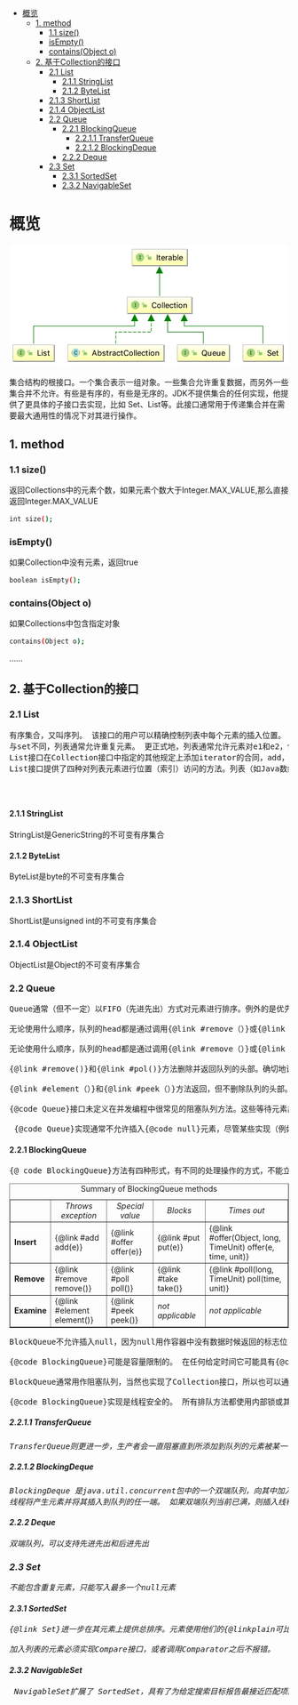 <!-- TOC -->

- [概览](#%E6%A6%82%E8%A7%88)
  - [1. method](#1-method)
    - [1.1 size()](#11-size)
    - [isEmpty()](#isempty)
    - [contains(Object o)](#containsobject-o)
  - [2. 基于Collection的接口](#2-%E5%9F%BA%E4%BA%8Ecollection%E7%9A%84%E6%8E%A5%E5%8F%A3)
    - [2.1 List](#21-list)
      - [2.1.1 StringList](#211-stringlist)
      - [2.1.2 ByteList](#212-bytelist)
    - [2.1.3 ShortList](#213-shortlist)
    - [2.1.4 ObjectList](#214-objectlist)
    - [2.2 Queue](#22-queue)
      - [2.2.1 BlockingQueue](#221-blockingqueue)
        - [2.2.1.1 TransferQueue](#2211-transferqueue)
        - [2.2.1.2 BlockingDeque](#2212-blockingdeque)
      - [2.2.2 Deque](#222-deque)
    - [2.3 Set](#23-set)
      - [2.3.1 SortedSet](#231-sortedset)
      - [2.3.2 NavigableSet](#232-navigableset)

<!-- /TOC -->

# 概览

![Collection](images/Collection_class.jpg)

集合结构的根接口。一个集合表示一组对象。一些集合允许重复数据，而另外一些集合并不允许。有些是有序的，有些是无序的。JDK不提供集合的任何实现，他提供了更具体的子接口去实现，比如 Set、List等。此接口通常用于传递集合并在需要最大通用性的情况下对其进行操作。

## 1. method

### 1.1 size()

返回Collections中的元素个数，如果元素个数大于Integer.MAX_VALUE,那么直接返回Integer.MAX_VALUE

```bash
int size();
```

### isEmpty()

如果Collection中没有元素，返回true

```bash
boolean isEmpty();
```

### contains(Object o)

如果Collections中包含指定对象

```bash
contains(Object o);
```

……

## 2. 基于Collection的接口

### 2.1 List

<pre>
有序集合，又叫序列。 该接口的用户可以精确控制列表中每个元素的插入位置。 用户可以通过整数索引访问元素，并搜索列表中的元素。
与set不同，列表通常允许重复元素。 更正式地，列表通常允许元素对e1和e2，使得e1.equals(e2)，并且它们通常允许多个空元素，如果 它们允许空元素。 有人可能希望通过在用户尝试插入运行时异常时抛出运行时异常来实现禁止重复的列表并不是不可思议，但我们希望这种用法很少见。
List接口在Collection接口中指定的其他规定上添加iterator的合同，add，delete，equal和hashCode方法。 为方便起见，此处还包括其他继承方法的声明。
List接口提供了四种对列表元素进行位置（索引）访问的方法。列表（如Java数组）基于零。请注意，对于某些实现（例如LinkedList 类），这些操作可以与索引值成比例地执行。因此，如果调用者不知道实现，则迭代遍历列表中的元素通常比通过它进行索引更好。<p>
</pre>

#### 2.1.1 StringList

StringList是GenericString的不可变有序集合

#### 2.1.2 ByteList

ByteList是byte的不可变有序集合

### 2.1.3 ShortList

ShortList是unsigned int的不可变有序集合

### 2.1.4 ObjectList

ObjectList是Object的不可变有序集合

### 2.2 Queue

<pre>
Queue通常（但不一定）以FIFO（先进先出）方式对元素进行排序。例外的是优先级队列，它根据提供的比较器对元素进行排序，或者元素的自然排序，以及LIFO队列（或堆栈），它们对元素LIFO（后进先出）进行排序。

无论使用什么顺序，队列的head都是通过调用{@link #remove（）}或{@link #poll（）}删除的元素。在FIFO队列中，所有新元素都插入队列的tail。其他类型的队列可能使用不同的放置规则。每个{@code Queue}实现都必须指定其排序属性。

无论使用什么顺序，队列的head都是通过调用{@link #remove（）}或{@link #poll（）}删除的元素。在FIFO队列中，所有新元素都插入队列的tail。其他类型的队列可能使用不同的放置规则。每个{@code Queue}实现都必须指定其排序属性。

{@link #remove()}和{@link #pol()}方法删除并返回队列的头部。确切地说，从队列中删除了哪个元素是队列的排序策略的功能，它不同于实施到实施。 {@code remove()}和{@code poll()}方法的区别仅在于队列为空时的行为：{@code remove()}方法抛出异常，而{@code poll()}方法返回{@code null}。

{@link #element（）}和{@link #peek（）}方法返回，但不删除队列的头部。

{@code Queue}接口未定义在并发编程中很常见的阻塞队列方法。这些等待元素出现或空间可用的方法在{@link java.util.concurrent.BlockingQueue}接口中定义，该接口扩展了此接口。

 {@code Queue}实现通常不允许插入{@code null}元素，尽管某些实现（例如{@link LinkedList}）允许插入{@code null}。 即使在允许它的实现中，也不应将{@code null}插入{@code Queue}，因为{@code null}也被{@code poll}方法用作特殊返回值以指示队列不包含任何元素。
</pre>

#### 2.2.1 BlockingQueue

<pre>
{@ code BlockingQueue}方法有四种形式，有不同的处理操作的方式，不能立即满足，但可能在将来的某个时候得到满足：一个抛出异常，第二个返回一个特殊值（或者 {@code null}或{@code false}，取决于操作），第三个会无限期地阻塞当前线程，直到操作成功，并且第四个块在放弃之前仅限于给定的最大时间限制。 这些方法总结在下表中：
</pre>

<table BORDER CELLPADDING=3 CELLSPACING=1>
  <caption>Summary of BlockingQueue methods</caption>
  <tr>
     <td></td>
     <td ALIGN=CENTER><em>Throws exception</em></td>
     <td ALIGN=CENTER><em>Special value</em></td>
     <td ALIGN=CENTER><em>Blocks</em></td>
     <td ALIGN=CENTER><em>Times out</em></td>
   </tr>
   <tr>
     <td><b>Insert</b></td>
     <td>{@link #add add(e)}</td>
     <td>{@link #offer offer(e)}</td>
     <td>{@link #put put(e)}</td>
     <td>{@link #offer(Object, long, TimeUnit) offer(e, time, unit)}</td>
   </tr>
   <tr>
     <td><b>Remove</b></td>
     <td>{@link #remove remove()}</td>
     <td>{@link #poll poll()}</td>
     <td>{@link #take take()}</td>
     <td>{@link #poll(long, TimeUnit) poll(time, unit)}</td>
   </tr>
   <tr>
     <td><b>Examine</b></td>
     <td>{@link #element element()}</td>
     <td>{@link #peek peek()}</td>
     <td><em>not applicable</em></td>
     <td><em>not applicable</em></td>
   </tr>
</table>

<pre>
BlockQueue不允许插入null，因为null用作容器中没有数据时候返回的标志位

{@code BlockingQueue}可能是容量限制的。 在任何给定时间它可能具有{@code remainingCapacity}，超过该值就不会有{@code put}而不会阻塞。 没有任何内在容量限制的{@code BlockingQueue}始终报告{@code Integer.MAX_VALUE}的剩余容量

BlockQueue通常用作阻塞队列，当然也实现了Collection接口，所以也可以通过索引删除数据但是不建议这么干

{@code BlockingQueue}实现是线程安全的。 所有排队方法都使用内部锁或其他形式的并发控制以原子方式实现其效果。 但是，<em>批量</em>收集操作{@code addAll}，{@ code containsAll}，{@code retainAll}和{@code removeAll} <em>不</ em>必须以原子方式执行，除非指定 否则在实施中。 因此，例如，{@ code addAll（c）}在仅添加{@code c}中的一些元素后失败（抛出异常）是可能的。
</pre>

##### 2.2.1.1 TransferQueue

<pre>
TransferQueue则更进一步，生产者会一直阻塞直到所添加到队列的元素被某一个消费者所消费（不仅仅是添加到队列里就完事）。新添加的transfer方法用来实现这种约束。顾名思义，阻塞就是发生在元素从一个线程transfer到另一个线程的过程中，它有效地实现了元素在线程之间的传递（以建立Java内存模型中的happens-before关系的方式）。
</pre>

##### 2.2.1.2 BlockingDeque

<pre>
BlockingDeque 是java.util.concurrent包中的一个双端队列，向其中加入元素或从中取出元素都是线程安全的，如果不完全不能对BlockingDequeue插入或者取出元素，那么将会阻塞线程，deque 是 “Double Ended Queue”的简称。因此一个deque可以从两端插入和取出元素的。
线程将产生元素并将其插入到队列的任一端。 如果双端队列当前已满，则插入线程将被阻塞，直到删除线程将一个元素从双端队列中取出。 如果deque当前为空，则删除线程将被阻塞，直到插入线程将一个元素插入到deque中
</pre>

#### 2.2.2 Deque

<pre>
双端队列，可以支持先进先出和后进先出
</pre>

### 2.3 Set

<pre>
不能包含重复元素，只能写入最多一个null元素
</pre>

#### 2.3.1 SortedSet

<pre>
{@link Set}进一步在其元素上提供<i>总排序</ i>。元素使用他们的{@linkplain可比自然排序}或通常在排序集合提供的{@link Comparator}排序。 set的迭代器将按升序元素顺序遍历集合。提供了几个额外的操作用以排序。 （此界面是{@link SortedMap}的设定模拟。）

加入列表的元素必须实现Compare接口，或者调用Comparator之后不报错。
</pre>

#### 2.3.2 NavigableSet

<pre>
 NavigableSet扩展了 SortedSet，具有了为给定搜索目标报告最接近匹配项的导航方法。方法 lower、floor、ceiling 和 higher 分别返回小于、小于等于、大于等于、大于给定元素的元素，如果不存在这样的元素，则返回 null。
</pre>